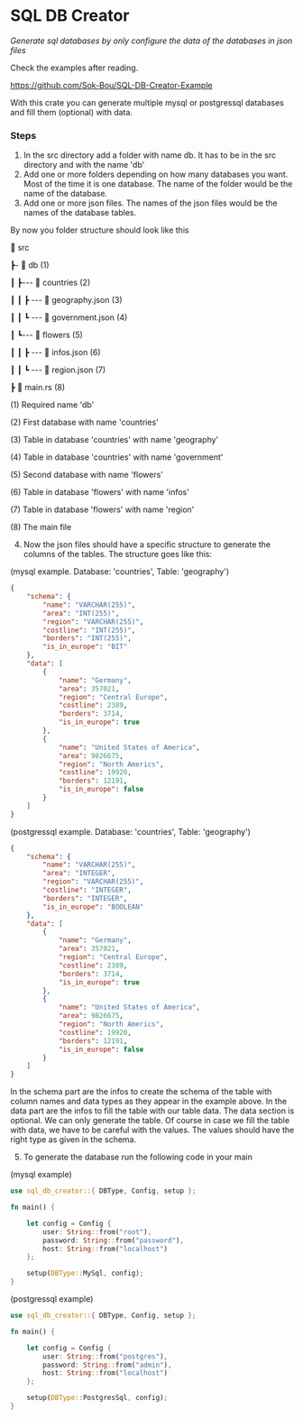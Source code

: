 SQL DB Creator
==============

*Generate sql databases by only configure the data of the databases in json files*

Check the examples after reading.

https://github.com/Sok-Bou/SQL-DB-Creator-Example

With this crate you can generate multiple mysql or postgressql databases and fill 
them (optional) with data.

### Steps


1. In the src directory add a folder with name db. It has to be in the src directory and with the 
name 'db'
2. Add one or more folders depending on how many databases you want. Most of the time it is one
database. The name of the folder would be the name of the database.
3. Add one or more json files. The names of the json files would be the names of the database tables.

By now you folder structure should look like this

📂  src

 ┣- 📂  db  (1)

 ┃ ┣--- 📂 countries  (2)   

 ┃ ┃ ┣ --- 📜  geography.json  (3)     

 ┃ ┃ ┗ --- 📜  government.json  (4)

 ┃ ┗--- 📂  flowers  (5)

 ┃ ┃ ┣ --- 📜  infos.json  (6)

 ┃ ┃ ┗ --- 📜  region.json  (7)

 ┣ 📜  main.rs  (8)



(1) Required name 'db'

(2) First database with name 'countries'

(3) Table in database 'countries' with name 'geography'

(4) Table in database 'countries' with name 'government'

(5) Second database with name 'flowers'

(6) Table in database 'flowers' with name 'infos'

(7) Table in database 'flowers' with name 'region'

(8) The main file

4. Now the json files should have a specific structure to generate the columns of the tables. The 
structure goes like this:

(mysql example. Database: 'countries', Table: 'geography')

```json
{
    "schema": {
        "name": "VARCHAR(255)",
        "area": "INT(255)",
        "region": "VARCHAR(255)",
        "costline": "INT(255)",
        "borders": "INT(255)",
        "is_in_europe": "BIT"
    },
    "data": [
        {
            "name": "Germany",
            "area": 357021,
            "region": "Central Europe",
            "costline": 2389,
            "borders": 3714,
            "is_in_europe": true
        },
        {
            "name": "United States of America",
            "area": 9826675,
            "region": "North Americs",
            "costline": 19920,
            "borders": 12191,
            "is_in_europe": false
        }
    ]
}
```

(postgressql example. Database: 'countries', Table: 'geography')

```json
{
    "schema": {
        "name": "VARCHAR(255)",
        "area": "INTEGER",
        "region": "VARCHAR(255)",
        "costline": "INTEGER",
        "borders": "INTEGER",
        "is_in_europe": "BOOLEAN"
    },
    "data": [
        {
            "name": "Germany",
            "area": 357021,
            "region": "Central Europe",
            "costline": 2389,
            "borders": 3714,
            "is_in_europe": true
        },
        {
            "name": "United States of America",
            "area": 9826675,
            "region": "North Americs",
            "costline": 19920,
            "borders": 12191,
            "is_in_europe": false
        }
    ]
}
```

In the schema part are the infos to create the schema of the table with column names and data types as they appear in the example above.
In the data part are the infos to fill the table with our table data.
The data section is optional. We can only generate the table. Of course in case we fill the table with data, we have to be careful with the values.
The values should have the right type as given in the schema.

5. To generate the database run the following code in your main

(mysql example)

```rust
use sql_db_creator::{ DBType, Config, setup };

fn main() {

    let config = Config {
        user: String::from("root"),
        password: String::from("password"),
        host: String::from("localhost")
    };

    setup(DBType::MySql, config);
}
```

(postgressql example)

```rust
use sql_db_creator::{ DBType, Config, setup };

fn main() {

    let config = Config {
        user: String::from("postgres"),
        password: String::from("admin"),
        host: String::from("localhost")
    };

    setup(DBType::PostgresSql, config);
}
```
